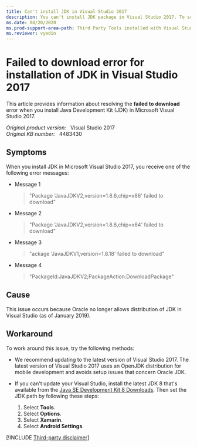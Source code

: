 ```yaml
---
title: Can't install JDK in Visual Studio 2017
description: You can't install JDK package in Visual Studio 2017. To solve this, update to latest version of Visual Studio 2017.
ms.date: 04/20/2020
ms.prod-support-area-path: Third Party Tools installed with Visual Studio
ms.reviewer: vyedin
---
```

# Failed to download error for installation of JDK in Visual Studio 2017

This article provides information about resolving the **failed to download** error when you install Java Development Kit (JDK) in Microsoft Visual Studio 2017.

_Original product version:_ &nbsp; Visual Studio 2017  
_Original KB number:_ &nbsp; 4483430

## Symptoms

When you install JDK in Microsoft Visual Studio 2017, you receive one of the following error messages:  

- Message 1

    > "Package 'JavaJDKV2,version=1.8.6,chip=x86' failed to download"

- Message 2

    > "Package 'JavaJDKV2,version=1.8.6,chip=x64' failed to download"

- Message 3

    > "ackage 'JavaJDKV1,version=1.8.18' failed to download"

- Message 4

    > "PackageId:JavaJDKV2;PackageAction:DownloadPackage"

## Cause

This issue occurs because Oracle no longer allows distribution of JDK in Visual Studio (as of January 2019).

## Workaround

To work around this issue, try the following methods:

- We recommend updating to the latest version of Visual Studio 2017. The latest version of Visual Studio 2017 uses an OpenJDK distribution for mobile development and avoids setup issues that concern Oracle JDK.

- If you can't update your Visual Studio, install the latest JDK 8 that's available from the [Java SE Development Kit 8 Downloads](https://www.oracle.com/technetwork/java/javase/downloads/jdk8-downloads-2133151.html). Then set the JDK path by following these steps:

    1. Select **Tools**.
    1. Select **Options**.
    1. Select **Xamarin**.
    1. Select **Android Settings**.

[!INCLUDE [Third-party disclaimer](../includes/third-party-disclaimer.md)]

